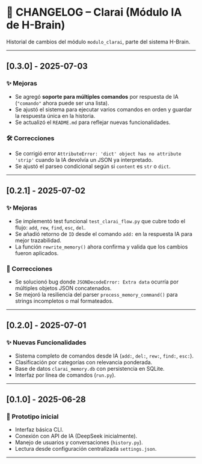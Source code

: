 # 📜 CHANGELOG – Clarai (Módulo IA de H-Brain)

Historial de cambios del módulo `modulo_clarai`, parte del sistema H-Brain.

---

## [0.3.0] - 2025-07-03

### ✨ Mejoras
- Se agregó **soporte para múltiples comandos** por respuesta de IA (`"comando"` ahora puede ser una lista).
- Se ajustó el sistema para ejecutar varios comandos en orden y guardar la respuesta única en la historia.
- Se actualizó el `README.md` para reflejar nuevas funcionalidades.

### 🛠 Correcciones
- Se corrigió error `AttributeError: 'dict' object has no attribute 'strip'` cuando la IA devolvía un JSON ya interpretado.
- Se ajustó el parseo condicional según si `content` es `str` o `dict`.

---

## [0.2.1] - 2025-07-02

### ✨ Mejoras
- Se implementó test funcional `test_clarai_flow.py` que cubre todo el flujo: `add`, `rew`, `find`, `esc`, `del`.
- Se añadió retorno de `ID` desde el comando `add:` en la respuesta IA para mejor trazabilidad.
- La función `rewrite_memory()` ahora confirma y valida que los cambios fueron aplicados.

### 🐞 Correcciones
- Se solucionó bug donde `JSONDecodeError: Extra data` ocurría por múltiples objetos JSON concatenados.
- Se mejoró la resiliencia del parser `process_memory_command()` para strings incompletos o mal formateados.

---

## [0.2.0] - 2025-07-01

### ✨ Nuevas Funcionalidades
- Sistema completo de comandos desde IA (`add:`, `del:`, `rew:`, `find:`, `esc:`).
- Clasificación por categorías con relevancia ponderada.
- Base de datos `clarai_memory.db` con persistencia en SQLite.
- Interfaz por línea de comandos (`run.py`).

---

## [0.1.0] - 2025-06-28

### 🧪 Prototipo inicial
- Interfaz básica CLI.
- Conexión con API de IA (DeepSeek inicialmente).
- Manejo de usuarios y conversaciones (`history.py`).
- Lectura desde configuración centralizada `settings.json`.

---
